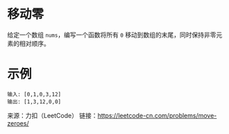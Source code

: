 # 移动零

给定一个数组 `nums`，编写一个函数将所有 `0` 移动到数组的末尾，同时保持非零元素的相对顺序。

# 示例

```
输入: [0,1,0,3,12]
输出: [1,3,12,0,0]
```

来源：力扣（LeetCode）
链接：https://leetcode-cn.com/problems/move-zeroes/


